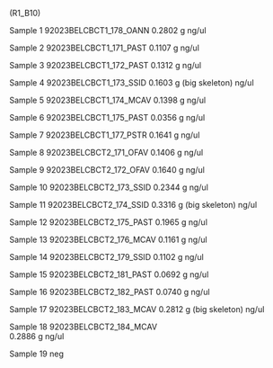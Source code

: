 (R1_B10)

Sample 1
92023BELCBCT1_178_OANN
	 0.2802 g
	 ng/ul

Sample 2
92023BELCBCT1_171_PAST
	 0.1107 g
	 ng/ul
	 
Sample 3
92023BELCBCT1_172_PAST
	 0.1312 g
	 ng/ul
	 
Sample 4
92023BELCBCT1_173_SSID
	 0.1603 g (big skeleton)
	 ng/ul
	 
Sample 5
92023BELCBCT1_174_MCAV
	 0.1398 g
	 ng/ul
	 
Sample 6
92023BELCBCT1_175_PAST
	 0.0356 g
	 ng/ul
	 
Sample 7
92023BELCBCT1_177_PSTR
	 0.1641 g
	 ng/ul
	 
Sample 8
92023BELCBCT2_171_OFAV
	 0.1406 g
	 ng/ul
	 
Sample 9
92023BELCBCT2_172_OFAV
	 0.1640  g
	 ng/ul
	 
Sample 10
92023BELCBCT2_173_SSID
	 0.2344 g
	 ng/ul
	 
Sample 11
92023BELCBCT2_174_SSID
	 0.3316 g (big skeleton)
	 ng/ul
	 
Sample 12
92023BELCBCT2_175_PAST
	 0.1965 g
	 ng/ul
	 
Sample 13
92023BELCBCT2_176_MCAV
	 0.1161 g
	 ng/ul
	 
Sample 14
92023BELCBCT2_179_SSID
	 0.1102 g
	 ng/ul
	 
Sample 15
92023BELCBCT2_181_PAST
	 0.0692 g
	 ng/ul
	 
Sample 16
92023BELCBCT2_182_PAST
	 0.0740 g
	 ng/ul
	 
Sample 17
92023BELCBCT2_183_MCAV
	 0.2812 g (big skeleton)
	 ng/ul
	 
Sample 18
92023BELCBCT2_184_MCAV	
	 0.2886 g
	 ng/ul

Sample 19
neg


